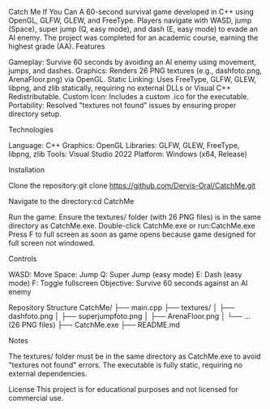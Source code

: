 Catch Me If You Can
A 60-second survival game developed in C++ using OpenGL, GLFW, GLEW, and FreeType. Players navigate with WASD, jump (Space), super jump (Q, easy mode), and dash (E, easy mode) to evade an AI enemy. The project was completed for an academic course, earning the highest grade (AA).
Features

Gameplay: Survive 60 seconds by avoiding an AI enemy using movement, jumps, and dashes.
Graphics: Renders 26 PNG textures (e.g., dashfoto.png, ArenaFloor.png) via OpenGL.
Static Linking: Uses FreeType, GLFW, GLEW, libpng, and zlib statically, requiring no external DLLs or Visual C++ Redistributable.
Custom Icon: Includes a custom .ico for the executable.
Portability: Resolved "textures not found" issues by ensuring proper directory setup.

Technologies

Language: C++
Graphics: OpenGL
Libraries: GLFW, GLEW, FreeType, libpng, zlib
Tools: Visual Studio 2022
Platform: Windows (x64, Release)

Installation

Clone the repository:git clone https://github.com/Dervis-Oral/CatchMe.git


Navigate to the directory:cd CatchMe


Run the game:
Ensure the textures/ folder (with 26 PNG files) is in the same directory as CatchMe.exe.
Double-click CatchMe.exe or run:CatchMe.exe
Press F to full screen as soon as game opens because game designed for full screen not windowed.





Controls

WASD: Move
Space: Jump
Q: Super Jump (easy mode)
E: Dash (easy mode)
F: Toggle fullscreen
Objective: Survive 60 seconds against an AI enemy

Repository Structure
CatchMe/
├── main.cpp
├── textures/
│   ├── dashfoto.png
│   ├── superjumpfoto.png
│   ├── ArenaFloor.png
│   └── ... (26 PNG files)
├── CatchMe.exe
├── README.md

Notes

The textures/ folder must be in the same directory as CatchMe.exe to avoid "textures not found" errors.
The executable is fully static, requiring no external dependencies.

License
This project is for educational purposes and not licensed for commercial use.
